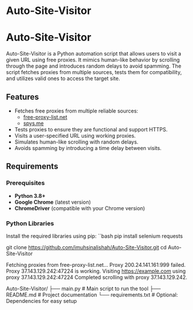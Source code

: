 # Auto-Site-Visitor
# Auto-Site-Visitor

Auto-Site-Visitor is a Python automation script that allows users to visit a given URL using free proxies. It mimics human-like behavior by scrolling through the page and introduces random delays to avoid spamming. The script fetches proxies from multiple sources, tests them for compatibility, and utilizes valid ones to access the target site.

## Features

- Fetches free proxies from multiple reliable sources:
  - [free-proxy-list.net](https://free-proxy-list.net)
  - [spys.me](https://spys.me)
- Tests proxies to ensure they are functional and support HTTPS.
- Visits a user-specified URL using working proxies.
- Simulates human-like scrolling with random delays.
- Avoids spamming by introducing a time delay between visits.

## Requirements

### Prerequisites
- **Python 3.8+**
- **Google Chrome** (latest version)
- **ChromeDriver** (compatible with your Chrome version)

### Python Libraries
Install the required libraries using pip:
``bash
pip install selenium requests

git clone https://github.com/imuhsinalishah/Auto-Site-Visitor.git
cd Auto-Site-Visitor


Fetching proxies from free-proxy-list.net...
Proxy 200.24.141.161:999 failed.
Proxy 37.143.129.242:47224 is working.
Visiting https://example.com using proxy 37.143.129.242:47224
Completed scrolling with proxy 37.143.129.242.


Auto-Site-Visitor/
├── main.py              # Main script to run the tool
├── README.md            # Project documentation
└── requirements.txt     # Optional: Dependencies for easy setup



